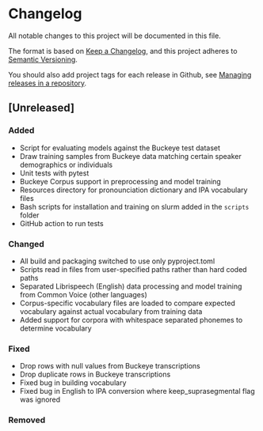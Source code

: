 # Changelog
All notable changes to this project will be documented in this file.

The format is based on [Keep a Changelog](https://keepachangelog.com/en/1.0.0/),
and this project adheres to [Semantic Versioning](https://semver.org/spec/v2.0.0.html).

You should also add project tags for each release in Github, see [Managing releases in a repository](https://docs.github.com/en/repositories/releasing-projects-on-github/managing-releases-in-a-repository).

## [Unreleased]
### Added
- Script for evaluating models against the Buckeye test dataset
- Draw training samples from Buckeye data matching certain speaker demographics or individuals
- Unit tests with pytest
- Buckeye Corpus support in preprocessing and model training
- Resources directory for pronounciation dictionary and IPA vocabulary files
- Bash scripts for installation and training on slurm added in the `scripts` folder
- GitHub action to run tests

### Changed
- All build and packaging switched to use only pyproject.toml
- Scripts read in files from user-specified paths rather than hard coded paths
- Separated Librispeech (English) data processing and model training from Common Voice (other languages)
- Corpus-specific vocabulary files are loaded to compare expected vocabulary against actual vocabulary from training data
- Added support for corpora with whitespace separated phonemes to determine vocabulary

### Fixed
- Drop rows with null values from Buckeye transcriptions
- Drop duplicate rows in Buckeye transcriptions
- Fixed bug in building vocabulary
- Fixed bug in English to IPA conversion where keep_suprasegmental flag was ignored

### Removed
